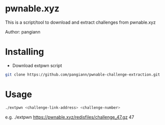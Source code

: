 
# pwnable.xyz
This is a script/tool to download and extract challenges from pwnable.xyz

Author: pangiann




# Installing
  - Download extpwn script
```bash
git clone https://github.com/pangiann/pwnable-challenge-extraction.git 
```


# Usage
```bash
./extpwn <challenge-link-address> <challenge-number>
```
e.g. ./extpwn https://pwnable.xyz/redisfiles/challenge_47.gz 47
